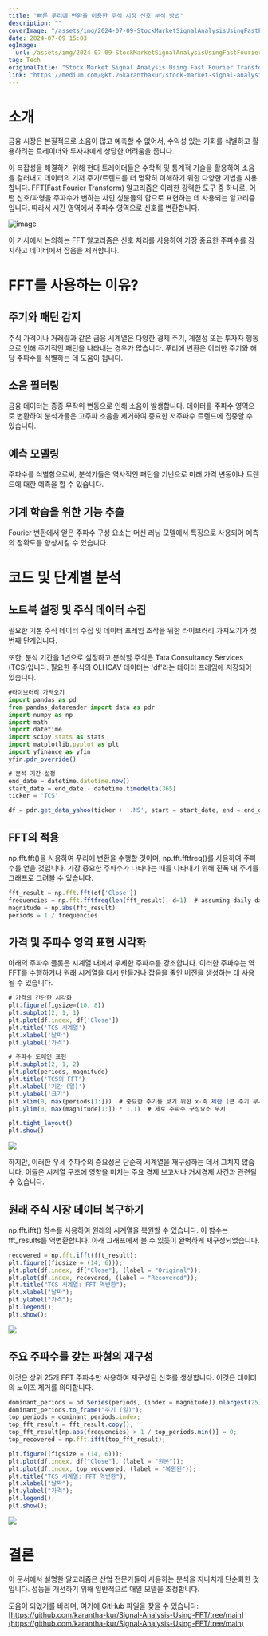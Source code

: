 ```yaml
---
title: "빠른 푸리에 변환을 이용한 주식 시장 신호 분석 방법"
description: ""
coverImage: "/assets/img/2024-07-09-StockMarketSignalAnalysisUsingFastFourierTransform_0.png"
date: 2024-07-09 15:03
ogImage:
  url: /assets/img/2024-07-09-StockMarketSignalAnalysisUsingFastFourierTransform_0.png
tag: Tech
originalTitle: "Stock Market Signal Analysis Using Fast Fourier Transform"
link: "https://medium.com/@kt.26karanthakur/stock-market-signal-analysis-using-fast-fourier-transform-e3bdde7bcee6"
---
```


# 소개

금융 시장은 본질적으로 소음이 많고 예측할 수 없어서, 수익성 있는 기회를 식별하고 활용하려는 트레이더와 투자자에게 상당한 어려움을 줍니다.

이 복잡성을 해결하기 위해 현대 트레이더들은 수학적 및 통계적 기술을 활용하여 소음을 걸러내고 데이터의 기저 주기/트렌드를 더 명확히 이해하기 위한 다양한 기법을 사용합니다. FFT(Fast Fourier Transform) 알고리즘은 이러한 강력한 도구 중 하나로, 어떤 신호/파형을 주파수가 변하는 사인 성분들의 합으로 표현하는 데 사용되는 알고리즘입니다. 따라서 시간 영역에서 주파수 영역으로 신호를 변환합니다.

![image](https://miro.medium.com/v2/resize:fit:1400/1*e-_z80BnbHWyFTfRLblJ_w.gif)

<div class="content-ad"></div>

이 기사에서 논의하는 FFT 알고리즘은 신호 처리를 사용하여 가장 중요한 주파수를 감지하고 데이터에서 잡음을 제거합니다.

# FFT를 사용하는 이유?

## 주기와 패턴 감지

주식 가격이나 거래량과 같은 금융 시계열은 다양한 경제 주기, 계절성 또는 투자자 행동으로 인해 주기적인 패턴을 나타내는 경우가 많습니다. 푸리에 변환은 이러한 주기와 해당 주파수를 식별하는 데 도움이 됩니다.

<div class="content-ad"></div>

## 소음 필터링

금융 데이터는 종종 무작위 변동으로 인해 소음이 발생합니다. 데이터를 주파수 영역으로 변환하여 분석가들은 고주파 소음을 제거하여 중요한 저주파수 트렌드에 집중할 수 있습니다.

## 예측 모델링

주파수를 식별함으로써, 분석가들은 역사적인 패턴을 기반으로 미래 가격 변동이나 트렌드에 대한 예측을 할 수 있습니다.

<div class="content-ad"></div>

## 기계 학습을 위한 기능 추출

Fourier 변환에서 얻은 주파수 구성 요소는 머신 러닝 모델에서 특징으로 사용되어 예측의 정확도를 향상시킬 수 있습니다.

# 코드 및 단계별 분석

## 노트북 설정 및 주식 데이터 수집

<div class="content-ad"></div>

필요한 기본 주식 데이터 수집 및 데이터 프레임 조작을 위한 라이브러리 가져오기가 첫 번째 단계입니다.

또한, 분석 기간을 1년으로 설정하고 분석할 주식은 Tata Consultancy Services (TCS)입니다. 필요한 주식의 OLHCAV 데이터는 'df'라는 데이터 프레임에 저장되어 있습니다.

```js
#라이브러리 가져오기
import pandas as pd
from pandas_datareader import data as pdr
import numpy as np
import math
import datetime
import scipy.stats as stats
import matplotlib.pyplot as plt
import yfinance as yfin
yfin.pdr_override()

# 분석 기간 설정
end_date = datetime.datetime.now()
start_date = end_date - datetime.timedelta(365)
ticker = 'TCS'

df = pdr.get_data_yahoo(ticker + '.NS', start = start_date, end = end_date)
```

## FFT의 적용

<div class="content-ad"></div>

np.fft.fft()을 사용하여 푸리에 변환을 수행할 것이며, np.fft.fftfreq()를 사용하여 주파수를 얻을 것입니다. 가장 중요한 주파수가 나타나는 때를 나타내기 위해 진폭 대 주기를 그래프로 그려볼 수 있습니다.

```js
fft_result = np.fft.fft(df['Close'])
frequencies = np.fft.fftfreq(len(fft_result), d=1)  # assuming daily data, d=1
magnitude = np.abs(fft_result)
periods = 1 / frequencies
```

## 가격 및 주파수 영역 표현 시각화

아래의 주파수 플롯은 시계열 내에서 우세한 주파수를 강조합니다. 이러한 주파수는 역 FFT를 수행하거나 원래 시계열을 다시 만들거나 잡음을 줄인 버전을 생성하는 데 사용될 수 있습니다.

<div class="content-ad"></div>

```js
# 가격의 간단한 시각화
plt.figure(figsize=(10, 8))
plt.subplot(2, 1, 1)
plt.plot(df.index, df['Close'])
plt.title('TCS 시계열')
plt.xlabel('날짜')
plt.ylabel('가격')

# 주파수 도메인 표현
plt.subplot(2, 1, 2)
plt.plot(periods, magnitude)
plt.title('TCS의 FFT')
plt.xlabel('기간 (일)')
plt.ylabel('크기')
plt.xlim(0, max(periods[1:]))  # 중요한 주기를 보기 위한 x-축 제한 (큰 주기 무시)
plt.ylim(0, max(magnitude[1:]) * 1.1)  # 제로 주파수 구성요소 무시

plt.tight_layout()
plt.show()
```

<img src="/assets/img/2024-07-09-StockMarketSignalAnalysisUsingFastFourierTransform_0.png" />

하지만, 이러한 우세 주파수의 중요성은 단순히 시계열을 재구성하는 데서 그치지 않습니다. 이들은 시계열 구조에 영향을 미치는 주요 경제 보고서나 거시경제 사건과 관련될 수 있습니다.

## 원래 주식 시장 데이터 복구하기

<div class="content-ad"></div>

np.fft.ifft() 함수를 사용하여 원래의 시계열을 복원할 수 있습니다. 이 함수는 fft_results를 역변환합니다. 아래 그래프에서 볼 수 있듯이 완벽하게 재구성되었습니다.

```js
recovered = np.fft.ifft(fft_result);
plt.figure((figsize = (14, 6)));
plt.plot(df.index, df["Close"], (label = "Original"));
plt.plot(df.index, recovered, (label = "Recovered"));
plt.title("TCS 시계열: FFT 역변환");
plt.xlabel("날짜");
plt.ylabel("가격");
plt.legend();
plt.show();
```

<img src="/assets/img/2024-07-09-StockMarketSignalAnalysisUsingFastFourierTransform_1.png" />

## 주요 주파수를 갖는 파형의 재구성

<div class="content-ad"></div>

이것은 상위 25개 FFT 주파수만 사용하여 재구성된 신호를 생성합니다. 이것은 데이터의 노이즈 제거를 의미합니다.

```js
dominant_periods = pd.Series(periods, (index = magnitude)).nlargest(25);
dominant_periods.to_frame("주기 (일)");
top_periods = dominant_periods.index;
top_fft_result = fft_result.copy();
top_fft_result[np.abs(frequencies) > 1 / top_periods.min()] = 0;
top_recovered = np.fft.ifft(top_fft_result);

plt.figure((figsize = (14, 6)));
plt.plot(df.index, df["Close"], (label = "원본"));
plt.plot(df.index, top_recovered, (label = "복원된"));
plt.title("TCS 시계열: FFT 역변환");
plt.xlabel("날짜");
plt.ylabel("가격");
plt.legend();
plt.show();
```

<img src="/assets/img/2024-07-09-StockMarketSignalAnalysisUsingFastFourierTransform_2.png" />

# 결론

<div class="content-ad"></div>

이 문서에서 설명한 알고리즘은 산업 전문가들이 사용하는 분석을 지나치게 단순화한 것입니다. 성능을 개선하기 위해 일반적으로 매일 모델을 조정합니다.

도움이 되었기를 바라며, 여기에 GitHub 파일을 찾을 수 있습니다: [https://github.com/karantha-kur/Signal-Analysis-Using-FFT/tree/main](https://github.com/karantha-kur/Signal-Analysis-Using-FFT/tree/main)
